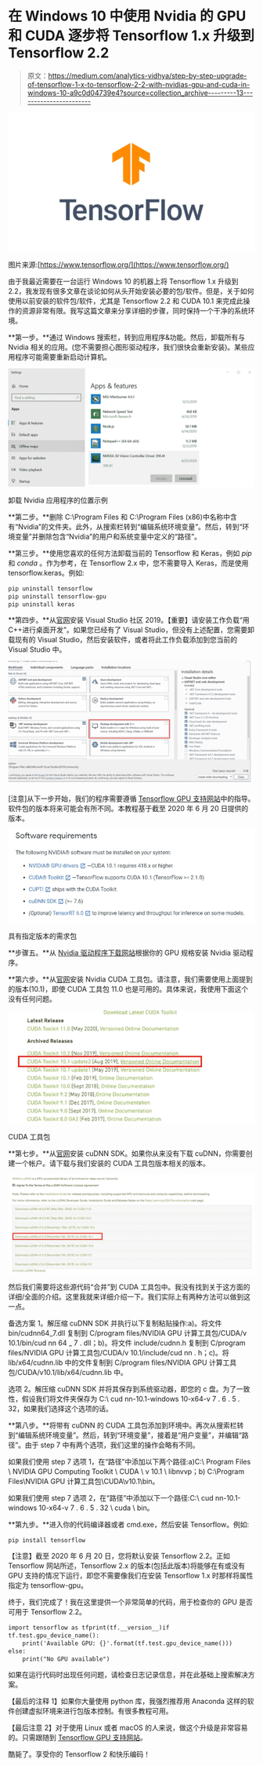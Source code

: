 # 在 Windows 10 中使用 Nvidia 的 GPU 和 CUDA 逐步将 Tensorflow 1.x 升级到 Tensorflow 2.2

> 原文：<https://medium.com/analytics-vidhya/step-by-step-upgrade-of-tensorflow-1-x-to-tensorflow-2-2-with-nvidias-gpu-and-cuda-in-windows-10-a9c0d04739e4?source=collection_archive---------13----------------------->

![](img/ee1c994951c27bea6c69814d23ef3186.png)

图片来源:[https://www.tensorflow.org/](https://www.tensorflow.org/)

由于我最近需要在一台运行 Windows 10 的机器上将 Tensorflow 1.x 升级到 2.2，我发现有很多文章在谈论如何从头开始安装必要的包/软件。但是，关于如何使用以前安装的软件包/软件，尤其是 Tensorflow 2.2 和 CUDA 10.1 来完成此操作的资源非常有限。我写这篇文章来分享详细的步骤，同时保持一个干净的系统环境。

**第一步。**通过 Windows 搜索栏，转到应用程序&功能。然后，卸载所有与 Nvidia 相关的应用。(您不需要担心图形驱动程序，我们很快会重新安装)。某些应用程序可能需要重新启动计算机。

![](img/5b49b0619397a2c674ee39913b3cabec.png)

卸载 Nvidia 应用程序的位置示例

**第二步。**删除 C:\Program Files 和 C:\Program Files (x86)中名称中含有“Nvidia”的文件夹。此外，从搜索栏转到“编辑系统环境变量”。然后，转到“环境变量”并删除包含“Nvidia”的用户和系统变量中定义的“路径”。

**第三步。**使用您喜欢的任何方法卸载当前的 Tensorflow 和 Keras，例如 *pip* 和 *conda* 。作为参考，在 Tensorflow 2.x 中，您不需要导入 Keras，而是使用 tensorflow.keras。例如:

```
pip uninstall tensorflow
pip uninstall tensorflow-gpu
pip uninstall keras
```

**第四步。**从[官网](https://visualstudio.microsoft.com/downloads/)安装 Visual Studio 社区 2019。【重要】请安装工作负载“用 C++进行桌面开发”。如果您已经有了 Visual Studio，但没有上述配置，您需要卸载现有的 Visual Studio，然后安装软件，或者将此工作负载添加到您当前的 Visual Studio 中。

![](img/aef551186c982e682f43ecb8ca47d863.png)

[注意]从下一步开始，我们的程序需要遵循 [Tensorflow GPU 支持网站](https://www.tensorflow.org/install/gpu)中的指导。软件包的版本将来可能会有所不同。本教程基于截至 2020 年 6 月 20 日提供的版本。

![](img/1b8ac001c8a282bf76206fc6066a26f0.png)

具有指定版本的需求包

**步骤五。**从 [Nvidia 驱动程序下载网站](https://www.nvidia.com/download/index.aspx?lang=en-us)根据你的 GPU 规格安装 Nvidia 驱动程序。

**第六步。**从[官网](https://developer.nvidia.com/cuda-toolkit-archive)安装 Nvidia CUDA 工具包。请注意，我们需要使用上面提到的版本(10.1)，即使 CUDA 工具包 11.0 也是可用的。具体来说，我使用下面这个没有任何问题。

![](img/29023bc5e2ed0b6ef4d2bdcb99fdc208.png)

CUDA 工具包

**第七步。**从[官网](https://developer.nvidia.com/cudnn)安装 cuDNN SDK。如果你从来没有下载 cuDNN，你需要创建一个帐户。请下载与我们安装的 CUDA 工具包版本相关的版本。

![](img/6e40540c62a3f0c4ca0e8c91ef143098.png)

然后我们需要将这些源代码“合并”到 CUDA 工具包中。我没有找到关于这方面的详细/全面的介绍。这里我就来详细介绍一下。我们实际上有两种方法可以做到这一点。

备选方案 1。解压缩 cuDNN SDK 并执行以下复制粘贴操作:a)。将文件 bin/cudnn64_7.dll 复制到 C/program files/NVIDIA GPU 计算工具包/CUDA/v 10.1/bin/cud nn 64 _ 7 . dll；b)。将文件 include/cudnn.h 复制到 C/program files/NVIDIA GPU 计算工具包/CUDA/v 10.1/include/cud nn . h；c)。将 lib/x64/cudnn.lib 中的文件复制到 C/program files/NVIDIA GPU 计算工具包/CUDA/v10.1/lib/x64/cudnn.lib 中。

选项 2。解压缩 cuDNN SDK 并将其保存到系统驱动器，即您的 c 盘。为了一致性，假设我们将文件夹保存为 C:\ cud nn-10.1-windows 10-x64-v 7 . 6 . 5 . 32，如果我们选择这个选项的话。

**第八步。**将带有 cuDNN 的 CUDA 工具包添加到环境中。再次从搜索栏转到“编辑系统环境变量”。然后，转到“环境变量”，接着是“用户变量”，并编辑“路径”。由于 step 7 中有两个选项，我们这里的操作会略有不同。

如果我们使用 step 7 选项 1，在“路径”中添加以下两个路径:a)C:\ Program Files \ NVIDIA GPU Computing Toolkit \ CUDA \ v 10.1 \ libnvvp；b) C:\Program Files\NVIDIA GPU 计算工具包\CUDA\v10.1\bin。

如果我们使用 step 7 选项 2，在“路径”中添加以下一个路径:C:\ cud nn-10.1-windows 10-x64-v 7 . 6 . 5 . 32 \ cuda \ bin。

**第九步。**进入你的代码编译器或者 cmd.exe，然后安装 Tensorflow。例如:

```
pip install tensorflow
```

【注意】截至 2020 年 6 月 20 日，您将默认安装 Tensorflow 2.2。正如 Tensorflow 网站所述，Tensorflow 2.x 的版本(包括此版本)将能够在有或没有 GPU 支持的情况下运行，即您不需要像我们在安装 Tensorflow 1.x 时那样将属性指定为 tensorflow-gpu。

终于，我们完成了！我在这里提供一个非常简单的代码，用于检查你的 GPU 是否可用于 Tensorflow 2.2。

```
import tensorflow as tfprint(tf.__version__)if tf.test.gpu_device_name():
    print('Available GPU: {}'.format(tf.test.gpu_device_name()))
else:
    print("No GPU available")
```

如果在运行代码时出现任何问题，请检查日志记录信息，并在此基础上搜索解决方案。

【最后的注释 1】如果你大量使用 python 库，我强烈推荐用 Anaconda 这样的软件创建虚拟环境来进行包版本控制。有很多教程可用。

【最后注意 2】对于使用 Linux 或者 macOS 的人来说，做这个升级是非常容易的。只需跟随到 [Tensorflow GPU 支持网站](https://www.tensorflow.org/install/gpu)。

酷毙了。享受你的 Tensorflow 2 和快乐编码！